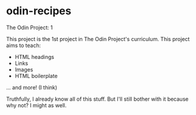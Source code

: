 # odin-recipes

The Odin Project: 1

This project is the 1st project in The Odin Project's curriculum. This project aims to teach:

* HTML headings
* Links
* Images
* HTML boilerplate

... and more! (I think)

Truthfully, I already know all of this stuff. But I'll still bother with it because why not? I might as well.
